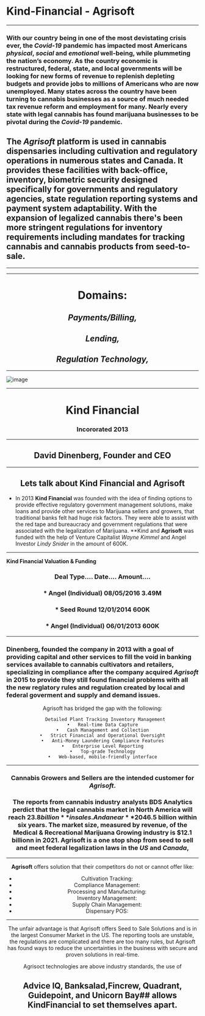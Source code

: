 # Kind-Financial - Agrisoft
---

### With our country being in one of the most devistating crisis ever,  the *Covid-19* pandemic has impacted most Americans *physical*, *social* and *emotional* well-being, while plummeting the nation’s economy.  As the country economic is restructured, federal, state, and local governments will be looking for new forms of revenue to replenish depleting budgets and provide jobs to millions of Americans who are now unemployed. Many states across the country have been turning to cannabis businesses as a source of much needed tax revenue reform and employment for many.  Nearly every state with legal cannabis has found marijuana businesses to be pivotal during the *Covid-19* pandemic.
## The *Agrisoft* platform is used in cannabis dispensaries including cultivation and regulatory operations in numerous states and Canada.  It provides these facilities with back-office, inventory, biometric security designed specifically for governments and regulatory agencies, state regulation reporting systems and payment system adaptability.  With the expansion of legalized cannabis there's been more stringent regulations for inventory requirements including mandates for tracking cannabis and cannabis products from seed-to-sale.
---

---

 # <center> Domains:
  ## <center> *Payments/Billing,* 
  ## <center> *Lending,* 
  ## <center> *Regulation Technology,*
 ---
 
![image](https://theweedblog-com.exactdn.com/wp-content/uploads/kind-financial.png?strip=all&lossy=1&ssl=1)

---
# <center> Kind Financial
### <center> Incororated 2013
---
## <center> David Dinenberg, Founder and CEO
---
## <center>Lets talk about Kind Financial and Agrisoft


* In 2013 **Kind Financial** was founded with the idea of finding options to provide effective regulatory government management solutions, make loans and provide other services to Marijuana sellers and growers, that traditional banks felt had huge risk factors. They were able to assist with the red tape and bureaucracy and government regulations that were associated with the legalization of Marijuana.
**Kind and **Agrisoft** was funded with the help of Venture Capitalist *Wayne Kimmel* and Angel Investor *Lindy Snider* in the amount of 600K.
---

 **Kind Financial Valuation & Funding**


### <center>    Deal Type....              Date....           Amount....
 
### <center> *	Angel (Individual)	    		 08/05/2016     	     3.49M
 
### <center> *	Seed Round				            12/01/2014	          600K
 
### <center> *	Angel (Individual)      	 06/01/2013   		      600K
---

### Dinenberg, founded the company in 2013 with a goal of providing capital and other services to fill the void in banking services available to cannabis cultivators and retailers, specializing in compliance after the company acquired *Agrisoft* in 2015 to provide they still found financial problems with all the new reglatory rules and regulation created by local and federal goverment and supply and demand issues. 

<center> Agrisoft has bridged the gap with the following:

      Detailed Plant Tracking Inventory Management
    •	Real-time Data Capture
    •	Cash Management and Collection
    •	Strict Financial and Operational Oversight
    •	Anti-Money Laundering Compliance Features
    •	Enterprise Level Reporting
    •	Top-grade Technology
    •	Web-based, mobile-friendly interface

---
### Cannabis Growers and Sellers are the intended customer for *Agrisoft*.
### The reports from cannabis industry analysts BDS Analytics perdict that the legal cannabis market in North America will reach **$23.8 billion** in sales. And a near **20% annual growth rate by 2021** – with more states legalizing cannabis for medical and recreational use the current markets mature and grow to **$46.5 billion within six years**.  The market size, measured by revenue, of the Medical & Recreational Marijuana Growing industry is $12.1 billionn in 2021. Agrisoft is a one stop shop from seed to sell and meet federal legalization laws in the *US* and *Canada*,
---
**Agrisoft** offers solution that their competitors do not or cannot offer like: 

 *  Cultivation Tracking:
 * Compliance Management:	
 * Processing and Manufacturing:
 * Inventory Management:
 * Supply Chain Management:
 * Dispensary POS:
---

The unfair advantage is that Agrisoft offers Seed to Sale Solutions and is in the largest Consumer Market in the US. The reporting tools are unstable, the regulations are complicated and there are too many rules, but Agrisoft has found ways to reduce the uncertainties in the business with secure and proven solutions in real-time. 
    
    
Agrisoct technologies are above industry standards, the use of  
## Advice IQ, Banksalad,Fincrew, Quadrant, Guidepoint, and Unicorn Bay## allows KindFinancial to set themselves apart.
 
